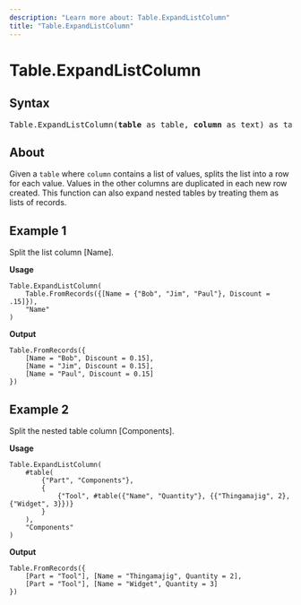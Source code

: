 ```yaml
---
description: "Learn more about: Table.ExpandListColumn"
title: "Table.ExpandListColumn"
---
```

# Table.ExpandListColumn

## Syntax

<pre>
Table.ExpandListColumn(<b>table</b> as table, <b>column</b> as text) as table
</pre>
  
## About

Given a `table` where `column` contains a list of values, splits the list into a row for each value. Values in the other columns are duplicated in each new row created. This function can also expand nested tables by treating them as lists of records.

## Example 1

Split the list column [Name].

**Usage**

```powerquery-m
Table.ExpandListColumn(
    Table.FromRecords({[Name = {"Bob", "Jim", "Paul"}, Discount = .15]}),
    "Name"
)
```

**Output**

```powerquery-m
Table.FromRecords({
    [Name = "Bob", Discount = 0.15],
    [Name = "Jim", Discount = 0.15],
    [Name = "Paul", Discount = 0.15]
})
```

## Example 2

Split the nested table column [Components].

**Usage**

```powerquery-m
Table.ExpandListColumn(
    #table(
        {"Part", "Components"},
        {
            {"Tool", #table({"Name", "Quantity"}, {{"Thingamajig", 2}, {"Widget", 3}})}
        }
    ),
    "Components"
)
```

**Output**

```powerquery-m
Table.FromRecords({
    [Part = "Tool"], [Name = "Thingamajig", Quantity = 2],
    [Part = "Tool"], [Name = "Widget", Quantity = 3]
})
```
